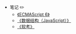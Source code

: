 <!-- sidebar.md -->

- 笔记 ✏️
	- [《ECMAScript 6》](/notes/ECMAScript/)
	- [《数据结构（JavaScript）》](/notes/dataStructure/)
	- [《软考》](/notes/programmerExamination/)

